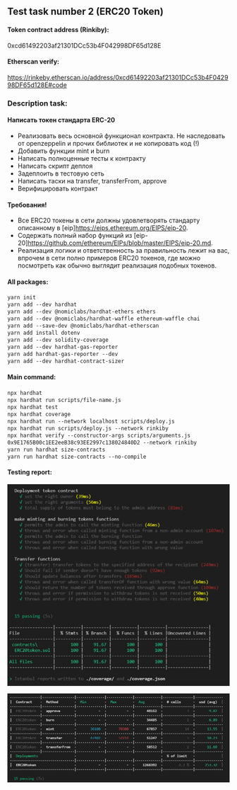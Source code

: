 ## Test task number 2 (ERC20 Token)

#### Token contract address (Rinkiby): 
0xcd61492203af21301DCc53b4F042998DF65d128E
#### Etherscan verify: 
https://rinkeby.etherscan.io/address/0xcd61492203af21301DCc53b4F042998DF65d128E#code

### Description task: 
#### Написать токен стандарта ERC-20
 - Реализовать весь основной функционал контракта. Не наследовать от openzeppelin и прочих библиотек и не      копировать код (!)
 - Добавить функции mint и burn
 - Написать полноценные тесты к контракту
 - Написать скрипт деплоя
 - Задеплоить в тестовую сеть
 - Написать таски на transfer, transferFrom, approve
 - Верифицировать контракт

#### Требования!

- Все ERC20 токены в сети должны удовлетворять стандарту описанному в [eip]https://eips.ethereum.org/EIPS/eip-20.
- Содержать полный набор функций из [eip-20]https://github.com/ethereum/EIPs/blob/master/EIPS/eip-20.md.
- Реализация логики и ответственность за правильность лежит на вас, впрочем в сети полно примеров ERC20 токенов, где можно посмотреть как обычно выглядит реализация подобных токенов.

#### All packages:
```
yarn init 
yarn add --dev hardhat 
yarn add --dev @nomiclabs/hardhat-ethers ethers 
yarn add --dev @nomiclabs/hardhat-waffle ethereum-waffle chai
yarn add --save-dev @nomiclabs/hardhat-etherscan
yarn add install dotenv 
yarn add --dev solidity-coverage
yarn add --dev hardhat-gas-reporter 
yarn add hardhat-gas-reporter --dev
yarn add --dev hardhat-contract-sizer
```
#### Main command:
```
npx hardhat 
npx hardhat run scripts/file-name.js
npx hardhat test 
npx hardhat coverage
npx hardhat run --network localhost scripts/deploy.js
npx hardhat run scripts/deploy.js --network rinkiby
npx hardhat verify --constructor-args scripts/arguments.js 0x9E1765B00c1EE2eeB38c93EE2997c138024840D2 --network rinkiby
yarn run hardhat size-contracts 
yarn run hardhat size-contracts --no-compile
```
#### Testing report:
![BLR1](https://github.com/NPavl/SecondTask-ERC20Contract-/blob/master/report/tests-report.PNG)
> 
![BLR2](https://github.com/NPavl/SecondTask-ERC20Contract-/blob/master/report/gas-report.PNG) 

